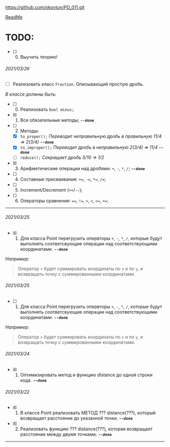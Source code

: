 ﻿https://github.com/okovtun/PD_011.git

[ReadMe](ReadMe.md)

# TODO:
- [ ] 0. Выучить теорию!

###### 2021/03/26
- [ ] Реализовать класс `Fraction`. Описывающий простую дробь. 

*В классе должны быть:*

- [ ] 0. Реализовать `bool minus;`
- [x] 1. Все обязательные методы; ***`--done`***
- [ ] 2. Методы:
	- [x] `to_proper();`	*Переводит неправильную дробь в правильную 11/4 => 2(3/4)* ***`--done`***
	- [x] `to_improper();`	*Переводит дробь в неправильную	2(3/4) => 11/4* ***`--done`***
	- [ ] `reduce();`		*Сокращает дробь		5/10 => 1/2*
- [x] 3. Арифметические операции над дробями: `+`, `-`, `*`, `/`; ***`--done`***
- [ ] 4. Составные присваивания: `+=`, `-=`, `*=`, `/=`;
- [ ] 5. Increment/Decrement (`++`/`--`);
- [ ] 6. Операторы сравнения: `==`, `!=`, `>`, `<`, `>=`, `<=`;

---

###### 2021/03/25
- [x] 1. Для класса Point перегрузить опервторы `+`, `-`, `*`, `/`, которые будут выполнять соответсвующие операции над соответствующими координатами. ***`--done`***

*Например:*
> Оператор `+` будет суммировать координаты по `x` и по `y`, и возвращать точку с суммированными координатами. 

###### 2021/03/25
- [ ] 1. Для класса Point перегрузить опервторы `+`, `-`, `*`, `/`, которые будут выполнять соответсвующие операции над соответствующими координатами. ***`--done`***

*Например:*
> Оператор `+` будет суммировать координаты по `x` и по `y`, и возвращать точку с суммированными координатами. 

###### 2021/03/24
- [x] 1. Оптимизировать метод и функцию distance до одной строки кода. ***`--done`***

###### 2021/03/22
- [x] 1. В классе Point реализовать МЕТОД ??? distance(???), который возвращает расстояние до указанной точки; ***`--done`***
- [x] 2. Реализовать функцию ??? distance(???), которая возвращает расстояние между двумя точками; ***`--done`***

---
[ThisRepo]:(https://github.com/okovtun/PD_011.git)